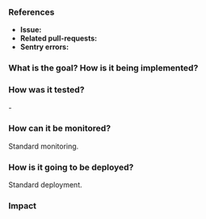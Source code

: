 ### References
[help]: # (Add link/s to every reference related to this pull request: issue, migrations, another PRs, ...)
* **Issue:**
* **Related pull-requests:**
* **Sentry errors:**

### What is the goal? How is it being implemented?
[help]: # (Provide a description of the overall goal and a description of the implementation.)

### How was it tested?
[help]: # (Provide a description of how the feature has been tested by the developer.)
-

### How can it be monitored?
[help]: # (How it is going to be monitored in Heroku, Sentry.io)
Standard monitoring.

### How is it going to be deployed?
[help]: # (Just a standard deployment? Detail it here.)
Standard deployment.

### Impact
[help]: # (Describe the impact of this PR. Could it make the whole service unavailable?)
